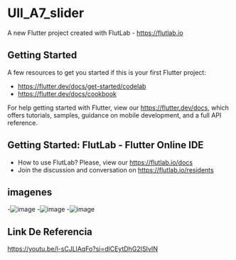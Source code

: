 # Ull_A7_slider

A new Flutter project created with FlutLab - https://flutlab.io

## Getting Started

A few resources to get you started if this is your first Flutter project:

- https://flutter.dev/docs/get-started/codelab
- https://flutter.dev/docs/cookbook

For help getting started with Flutter, view our
https://flutter.dev/docs, which offers tutorials,
samples, guidance on mobile development, and a full API reference.

## Getting Started: FlutLab - Flutter Online IDE

- How to use FlutLab? Please, view our https://flutlab.io/docs
- Join the discussion and conversation on https://flutlab.io/residents
## imagenes
-![image](https://github.com/Miguelrenteria10/Ull_A7_slider/assets/144725346/5b96c56e-0951-4c34-8bd4-b9c76d1c0ace)
-![image](https://github.com/Miguelrenteria10/Ull_A7_slider/assets/144725346/d12f37f9-1de9-4b7b-8d95-8580bf150fb1)
-![image](https://github.com/Miguelrenteria10/Ull_A7_slider/assets/144725346/27b67808-d42f-4ac3-a5b9-094d3621ffc7)
## Link De Referencia
https://youtu.be/l-sCJLlAqFo?si=dlCEytDhG2ISIvIN

